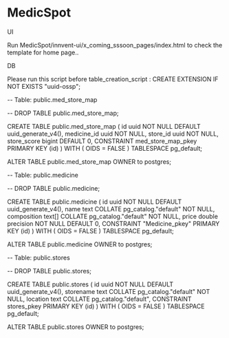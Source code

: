 # MedicSpot
UI

Run MedicSpot/innvent-ui/x_coming_sssoon_pages/index.html to check the template for home page..


DB

Please run this script before table_creation_script :
CREATE EXTENSION IF NOT EXISTS "uuid-ossp"; 

-- Table: public.med_store_map

-- DROP TABLE public.med_store_map;

CREATE TABLE public.med_store_map
(
    id uuid NOT NULL DEFAULT uuid_generate_v4(),
    medicine_id uuid NOT NULL,
    store_id uuid NOT NULL,
    store_score bigint DEFAULT 0,
    CONSTRAINT med_store_map_pkey PRIMARY KEY (id)
)
WITH (
    OIDS = FALSE
)
TABLESPACE pg_default;

ALTER TABLE public.med_store_map
    OWNER to postgres;
	
-- Table: public.medicine

-- DROP TABLE public.medicine;

CREATE TABLE public.medicine
(
    id uuid NOT NULL DEFAULT uuid_generate_v4(),
    name text COLLATE pg_catalog."default" NOT NULL,
    composition text[] COLLATE pg_catalog."default" NOT NULL,
    price double precision NOT NULL DEFAULT 0,
    CONSTRAINT "Medicine_pkey" PRIMARY KEY (id)
)
WITH (
    OIDS = FALSE
)
TABLESPACE pg_default;

ALTER TABLE public.medicine
    OWNER to postgres;
	
-- Table: public.stores

-- DROP TABLE public.stores;

CREATE TABLE public.stores
(
    id uuid NOT NULL DEFAULT uuid_generate_v4(),
    storename text COLLATE pg_catalog."default" NOT NULL,
    location text COLLATE pg_catalog."default",
    CONSTRAINT stores_pkey PRIMARY KEY (id)
)
WITH (
    OIDS = FALSE
)
TABLESPACE pg_default;

ALTER TABLE public.stores
    OWNER to postgres;
